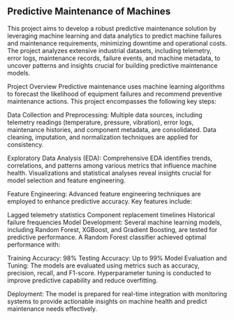 ## Predictive Maintenance of Machines
This project aims to develop a robust predictive maintenance solution by leveraging machine learning and data analytics to predict machine failures and maintenance requirements, minimizing downtime and operational costs. The project analyzes extensive industrial datasets, including telemetry, error logs, maintenance records, failure events, and machine metadata, to uncover patterns and insights crucial for building predictive maintenance models.

Project Overview
Predictive maintenance uses machine learning algorithms to forecast the likelihood of equipment failures and recommend preventive maintenance actions. This project encompasses the following key steps:

Data Collection and Preprocessing: Multiple data sources, including telemetry readings (temperature, pressure, vibration), error logs, maintenance histories, and component metadata, are consolidated. Data cleaning, imputation, and normalization techniques are applied for consistency.

Exploratory Data Analysis (EDA): Comprehensive EDA identifies trends, correlations, and patterns among various metrics that influence machine health. Visualizations and statistical analyses reveal insights crucial for model selection and feature engineering.

Feature Engineering: Advanced feature engineering techniques are employed to enhance predictive accuracy. Key features include:

Lagged telemetry statistics
Component replacement timelines
Historical failure frequencies
Model Development: Several machine learning models, including Random Forest, XGBoost, and Gradient Boosting, are tested for predictive performance. A Random Forest classifier achieved optimal performance with:

Training Accuracy: 98%
Testing Accuracy: Up to 99%
Model Evaluation and Tuning: The models are evaluated using metrics such as accuracy, precision, recall, and F1-score. Hyperparameter tuning is conducted to improve predictive capability and reduce overfitting.

Deployment: The model is prepared for real-time integration with monitoring systems to provide actionable insights on machine health and predict maintenance needs effectively.
